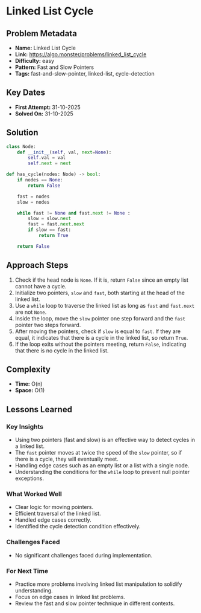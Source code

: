 # Linked List Cycle

## Problem Metadata
- **Name:** Linked List Cycle
- **Link:** https://algo.monster/problems/linked_list_cycle
- **Difficulty:** easy
- **Pattern:** Fast and Slow Pointers
- **Tags:** fast-and-slow-pointer, linked-list, cycle-detection

## Key Dates
- **First Attempt:** 31-10-2025
- **Solved On:** 31-10-2025

## Solution
```python
class Node:
    def __init__(self, val, next=None):
        self.val = val
        self.next = next

def has_cycle(nodes: Node) -> bool:
    if nodes == None:
        return False

    fast = nodes
    slow = nodes

    while fast != None and fast.next != None :
        slow = slow.next
        fast = fast.next.next
        if slow == fast:
            return True

    return False
```

## Approach Steps
1. Check if the head node is `None`. If it is, return `False` since an empty list cannot have a cycle.
2. Initialize two pointers, `slow` and `fast`, both starting at the head of the linked list.
3. Use a `while` loop to traverse the linked list as long as `fast` and `fast.next` are not `None`.
4. Inside the loop, move the `slow` pointer one step forward and the `fast` pointer two steps forward.
5. After moving the pointers, check if `slow` is equal to `fast`. If they are equal, it indicates that there is a cycle in the linked list, so return `True`.
6. If the loop exits without the pointers meeting, return `False`, indicating that there is no cycle in the linked list.

## Complexity
- **Time:** O(n)
- **Space:** O(1)

## Lessons Learned
### Key Insights
- Using two pointers (fast and slow) is an effective way to detect cycles in a linked list.
- The `fast` pointer moves at twice the speed of the `slow` pointer, so if there is a cycle, they will eventually meet.
- Handling edge cases such as an empty list or a list with a single node.
- Understanding the conditions for the `while` loop to prevent null pointer exceptions.

### What Worked Well
- Clear logic for moving pointers.
- Efficient traversal of the linked list.
- Handled edge cases correctly.
- Identified the cycle detection condition effectively.

### Challenges Faced
- No significant challenges faced during implementation.

### For Next Time
- Practice more problems involving linked list manipulation to solidify understanding.
- Focus on edge cases in linked list problems.
- Review the fast and slow pointer technique in different contexts.
